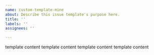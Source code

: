 ```yaml
---
name: custom-template-mine
about: Describe this issue template's purpose here.
title: ''
labels: ''
assignees: ''

---
```


template content template content template content template content
